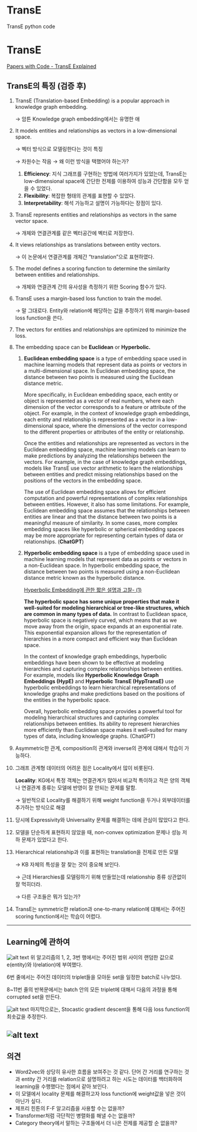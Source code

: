 # TransE
TransE python code

# TransE

[Papers with Code - TransE Explained](https://paperswithcode.com/method/transe)

## TransE의 특징 (검증 후)

1. TransE (Translation-based Embedding) is a popular approach in knowledge graph embedding.
    
    → 암튼 Knowledge graph embedding에서는 유명한 애
    
2. It models entities and relationships as vectors in a low-dimensional space. 
    
    → 벡터 방식으로 모델링한다는 것이 특징
    
    → 차원수는 작음 → 왜 이런 방식을 택했어야 하는가?
    
    1. **Efficiency**: 지식 그래프를 구현하는 방법에 여러가지가 있었는데, TransE는 low-dimensional space에 간단한 전제를 이용하여 성능과 간단함을 모두 얻을 수 있었다.
    2. **Flexibility**: 복잡한 형태의 관계를 표현할 수 있었다.
    3. **Interpretability**: 해석 가능하고 설명이 가능하다는 장점이 있다.
3. TransE represents entities and relationships as vectors in the same vector space.
    
    → 개체와 연결관계를 같은 벡터공간에 벡터로 저장한다.
    
4. It views relationships as translations between entity vectors. 
    
    → 이 논문에서 연결관계를 개체간 “translation”으로 표현하였다.
    
5. The model defines a scoring function to determine the similarity between entities and relationships.
    
    → 개체와 연결관계 간의 유사성을 측정하기 위한 Scoring 함수가 있다.
    
6. TransE uses a margin-based loss function to train the model.
    
    → 말 그대로다. Entity와 relation에 해당하는 값을 추정하기 위해 margin-based loss function을 쓴다.
    
7. The vectors for entities and relationships are optimized to minimize the loss.
8. The embedding space can be **Euclidean** or **Hyperbolic.**
    1. **Euclidean embedding space** is a type of embedding space used in machine learning models that represent data as points or vectors in a multi-dimensional space. In Euclidean embedding space, the distance between two points is measured using the Euclidean distance metric.
        
        More specifically, in Euclidean embedding space, each entity or object is represented as a vector of real numbers, where each dimension of the vector corresponds to a feature or attribute of the object. For example, in the context of knowledge graph embeddings, each entity and relationship is represented as a vector in a low-dimensional space, where the dimensions of the vector correspond to the different properties or attributes of the entity or relationship.
        
        Once the entities and relationships are represented as vectors in the Euclidean embedding space, machine learning models can learn to make predictions by analyzing the relationships between the vectors. For example, in the case of knowledge graph embeddings, models like TransE use vector arithmetic to learn the relationships between entities and predict missing relationships based on the positions of the vectors in the embedding space.
        
        The use of Euclidean embedding space allows for efficient computation and powerful representations of complex relationships between entities. However, it also has some limitations. For example, Euclidean embedding space assumes that the relationships between entities are linear and that the distance between two points is a meaningful measure of similarity. In some cases, more complex embedding spaces like hyperbolic or spherical embedding spaces may be more appropriate for representing certain types of data or relationships. (**ChatGPT**)
        
    2. **Hyperbolic embedding space** is a type of embedding space used in machine learning models that represent data as points or vectors in a non-Euclidean space. In hyperbolic embedding space, the distance between two points is measured using a non-Euclidean distance metric known as the hyperbolic distance.
        
        [Hyperbolic Embedding에 관한 짧은 설명과 고찰- (1)](https://chumji.tistory.com/3)
        
        **The hyperbolic space has some unique properties that make it well-suited for modeling hierarchical or tree-like structures, which are common in many types of data.** In contrast to Euclidean space, hyperbolic space is negatively curved, which means that as we move away from the origin, space expands at an exponential rate. This exponential expansion allows for the representation of hierarchies in a more compact and efficient way than Euclidean space.
        
        In the context of knowledge graph embeddings, hyperbolic embeddings have been shown to be effective at modeling hierarchies and capturing complex relationships between entities. For example, models like **Hyperbolic Knowledge Graph Embeddings (HypE)** and **Hyperbolic TransE (HypTransE)** use hyperbolic embeddings to learn hierarchical representations of knowledge graphs and make predictions based on the positions of the entities in the hyperbolic space.
        
        Overall, hyperbolic embedding space provides a powerful tool for modeling hierarchical structures and capturing complex relationships between entities. Its ability to represent hierarchies more efficiently than Euclidean space makes it well-suited for many types of data, including knowledge graphs. (ChatGPT)
        
9. Asymmetric한 관계, composition의 관계와 inverse의 관계에 대해서 학습이 가능하다.
10. 그래프 관계형 데이터의 어려운 점은 Locality에서 많이 비롯된다.
    
    **Locality**: KG에서 특정 객체는 연결관계가 많아서 비교적 특이하고 적은 양의 객체나 연결관계 종류는 모델에 반영이 잘 안되는 문제를 말함.
    
    → 일반적으로 Locality를 해결하기 위해 weight function을 두거나 외부데이터를 추가하는 방식으로 해결
    
11. 당시에 Expressivity와 Universality 문제를 해결하는 데에 관심이 많았다고 한다.
12. 모델을 단순하게 표현하지 않았을 때, non-convex optimization 문제나 성능 저하 문제가 있었다고 한다.
13. Hierarchical relationship과 이를 표현하는 translation을 전제로 만든 모델
    
    → KB 자체의 특성을 잘 찾는 것이 중요해 보인다.
    
    → 근데 Hierarchies를 모델링하기 위해 만들었는데 relationship 종류 상관없이 잘 먹히더라.
    
    → 다른 구조들은 뭐가 있는가?
    
14. TransE는 symmetric한 relation과 one-to-many relation에 대해서는 주어진 scoring function에서는 학습이 어렵다.

---

## Learning에 관하여

![alt text](https://github.com/NgseoKim/TransE/blob/main/algorithm.png?raw=true)
위 알고리즘의 1, 2, 3번 행에서는 주어진 범위 사이의 랜덤한 값으로 e(entity)와 l(relation)에 부여했다.

6번 줄에서는 주어진 데이터의 triplet들을 모아둔 set을 일정한 batch로 나누었다.

8~11번 줄의 반복문에서는 batch 안의 모든 triplet에 대해서 다음의 과정을 통해 corrupted set을 만든다.

![alt text](https://github.com/NgseoKim/TransE/blob/main/corruptedSet.png?raw=true)
마지막으로는, Stocastic gradient descent을 통해 다음 loss function의 최솟값을 추정한다.

![alt text](https://github.com/NgseoKim/TransE/blob/main/lossFunction.png?raw=true)
---

## 의견

- Word2vec와 상당히 유사한 흐름을 보여주는 것 같다. 단어 간 거리를 연구하는 것과 entity 간 거리를 relation으로 설명하려고 하는 시도는 데이터를 백터화하여 learning을 수행했다는 점에서 같아 보인다.
- 이 모델에서 locality 문제를 해결하고자 loss function에 weight값을 넣은 것이 아닌가 싶다.
- 제프리 힌튼의 F-F 알고리즘을 사용할 수는 없을까?
- Transformer처럼 극단적인 병렬화를 해낼 수는 없을까?
- Category theory에서 말하는 구조들에서 더 나은 전제를 제공할 순 없을까?
